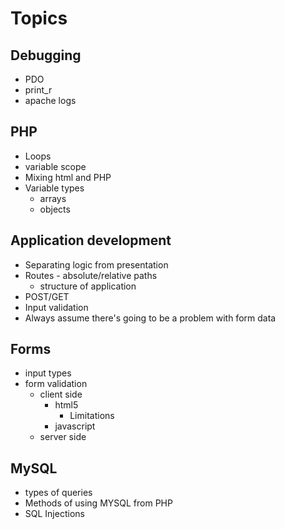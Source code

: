# Topics

## Debugging
-  PDO
-  print_r
-  apache logs

## PHP
-  Loops
-  variable scope
-  Mixing html and PHP
-  Variable types
    -  arrays
    -  objects

## Application development
-  Separating logic from presentation
-  Routes - absolute/relative paths
    - structure of application
-  POST/GET
-  Input validation
-  Always assume there's going to be a problem with form data

## Forms
-  input types
-  form validation
    -  client side
        -  html5
            -  Limitations
        -  javascript
    -  server side


## MySQL
-  types of queries
-  Methods of using MYSQL from PHP
-  SQL Injections


